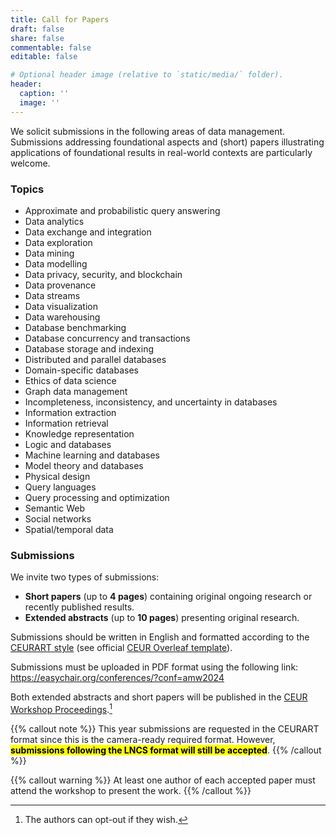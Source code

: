 ```yaml
---
title: Call for Papers
draft: false
share: false
commentable: false
editable: false

# Optional header image (relative to `static/media/` folder).
header:
  caption: ''
  image: ''
---
```


We solicit submissions in the following areas of data management. Submissions addressing foundational aspects and (short) papers illustrating applications of foundational results in real-world contexts are particularly welcome.

### Topics

* Approximate and probabilistic query answering
* Data analytics
* Data exchange and integration
* Data exploration
* Data mining
* Data modelling
* Data privacy, security, and blockchain
* Data provenance
* Data streams
* Data visualization
* Data warehousing
* Database benchmarking
* Database concurrency and transactions
* Database storage and indexing
* Distributed and parallel databases
* Domain-specific databases
* Ethics of data science
* Graph data management
* Incompleteness, inconsistency, and uncertainty in databases
* Information extraction
* Information retrieval
* Knowledge representation
* Logic and databases
* Machine learning and databases
* Model theory and databases
* Physical design
* Query languages
* Query processing and optimization
* Semantic Web
* Social networks
* Spatial/temporal data


### Submissions

We invite two types of submissions:

* **Short papers** (up to **4 pages**) containing original ongoing research or recently published results.
* **Extended abstracts** (up to **10 pages**) presenting original research.

Submissions should be written in English and formatted according to the [CEURART style](https://ceur-ws.org/HOWTOSUBMIT.html#CEURART) (see official [CEUR Overleaf template](https://www.overleaf.com/latex/templates/template-for-submissions-to-ceur-workshop-proceedings-ceur-ws-dot-org/wqyfdgftmcfw)).

Submissions must be uploaded in PDF format using the following link:</br> 
https://easychair.org/conferences/?conf=amw2024

Both extended abstracts and short papers will be published in the [CEUR Workshop Proceedings](http://ceur-ws.org).[^1]

[^1]: The authors can opt-out if they wish.

{{% callout note %}}
This year submissions are requested in the CEURART format since this is the camera-ready required format. However, <mark>**submissions following the LNCS format will still be accepted**</mark>.
{{% /callout %}}

{{% callout warning %}}
At least one author of each accepted paper must attend the workshop to present the work.
{{% /callout %}}